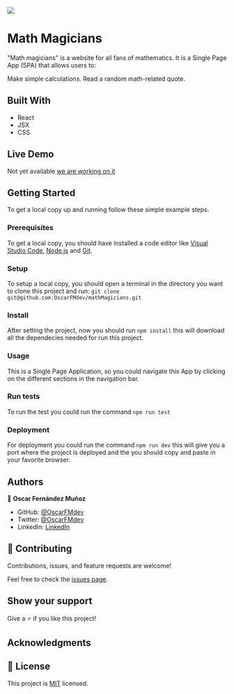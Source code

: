 ![](https://img.shields.io/badge/Microverse-blueviolet)

# Math Magicians

"Math magicians" is a website for all fans of mathematics. It is a Single Page App (SPA) that allows users to:

Make simple calculations.
Read a random math-related quote.


## Built With

- React
- JSX
- CSS

## Live Demo

Not yet available [we are working on it](https://giphy.com/gifs/reactionseditor-cat-typing-ule4vhcY1xEKQ)


## Getting Started

To get a local copy up and running follow these simple example steps.

### Prerequisites
To get a local copy, you should have installed a code editor like [Visual Studio Code](https://code.visualstudio.com/download), [Node.js](https://nodejs.org/en/download/) and [Git](https://git-scm.com/downloads).
### Setup
To setup a local copy, you should open a terminal in the directory you want to clone this project and run:
``` git clone git@github.com:OscarFMdev/mathMagicians.git ```
### Install
After setting the project, now you should run ``` npm install ``` this will download all the dependecies needed for run this project.

### Usage
This is a Single Page Application, so you could navigate this App by clicking on the different sections in the navigation bar.
### Run tests
To run the test you could run the command ```npm run test```
### Deployment
For deployment you could run the command ```npm run dev``` this will give you a port where the project is deployed and the you should copy and paste in your favorite browser.


## Authors

👤 **Oscar Fernández Muñoz**

- GitHub: [@OscarFMdev](https://github.com/OscarFMdev)
- Twitter: [@OscarFMdev](https://twitter.com/OscarFMdev)
- LinkedIn: [LinkedIn](https://linkedin.com/in/OscarFMdev)

## 🤝 Contributing

Contributions, issues, and feature requests are welcome!

Feel free to check the [issues page](../../issues/).

## Show your support

Give a ⭐️ if you like this project!

## Acknowledgments


## 📝 License

This project is [MIT](./MIT.md) licensed.

